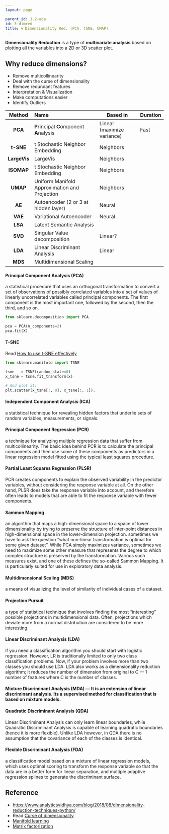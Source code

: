 ```yaml
---
layout: page

parent_id: 1.2-eda
id: 5-dimred
title: 🌀 Dimensionality Red. (PCA, tSNE, UMAP)
---
```


**Dimensionality Reduction** is a type of **multivariate analysis** based on plotting all the variables into a 2D or 3D scatter plot.

## Why reduce dimensions?
- Remove multicollinearity
- Deal with the curse of dimensionality
- Remove redundant features
- Interpretation & Visualization
- Make computations easier
- Identify Outliers


| Method       | Name                                          | Based in                   | Duration |
|:------------:|:----------------------------------------------|----------------------------|----- |
| **PCA**      | **P**rincipal **C**omponent **A**nalysis      | Linear (maximize variance) | Fast |
| **t-SNE**    | t Stochastic Neighbor Embedding               | Neighbors | |
| **LargeVis** | LargeVis                                      | Neighbors | |
| **ISOMAP**   | t Stochastic Neighbor Embedding               | Neighbors | |
| **UMAP**     | Uniform Manifold Approximation and Projection | Neighbors | |
| **AE**       | Autoencoder (2 or 3 at hidden layer)          | Neural    | |
| **VAE**      | Variational Autoencoder                       | Neural    | |
| **LSA**      | Latent Semantic Analysis                      |           | |
| **SVD**      | Singular Value decomposition                  | Linear?   | |
| **LDA**      | Linear Discriminant Analysis                  | Linear    | |
| **MDS**      | Multidimensional Scaling                      |           | |




#### Principal Component Analysis (PCA)
a statistical procedure that uses an orthogonal transformation to convert a set of observations of possibly correlated variables into a set of values of linearly uncorrelated variables called principal components. The first component is the most important one, followed by the second, then the third, and so on.

```python
from sklearn.decomposition import PCA

pca = PCA(n_components=2)
pca.fit(X)
```

#### T-SNE
Read [How to use t-SNE effectively](https://distill.pub/2016/misread-tsne)

```python
from sklearn.manifold import TSNE

tsne   = TSNE(random_state=0)
x_tsne = tsne.fit_transform(x)

# And plot it:
plt.scatter(x_tsne[:, 0], x_tsne[:, 1]);
```

#### Independent Component Analysis (ICA)
a statistical technique for revealing hidden factors that underlie sets of random variables, measurements, or signals.

#### Principal Component Regression (PCR)
a technique for analyzing multiple regression data that suffer from multicollinearity. The basic idea behind PCR is to calculate the principal components and then use some of these components as predictors in a linear regression model fitted using the typical least squares procedure.

#### Partial Least Squares Regression (PLSR)
PCR creates components to explain the observed variability in the predictor variables, without considering the response variable at all. On the other hand, PLSR does take the response variable into account, and therefore often leads to models that are able to fit the response variable with fewer components.

#### Sammon Mapping
an algorithm that maps a high-dimensional space to a space of lower dimensionality by trying to preserve the structure of inter-point distances in high-dimensional space in the lower-dimension projection. sometimes we have to ask the question “what non-linear transformation is optimal for some given dataset”. While PCA simply maximizes variance, sometimes we need to maximize some other measure that represents the degree to which complex structure is preserved by the transformation. Various such measures exist, and one of these defines the so-called Sammon Mapping. It is particularly suited for use in exploratory data analysis.

#### Multidimensional Scaling (MDS)
a means of visualizing the level of similarity of individual cases of a dataset.

#### Projection Pursuit
a type of statistical technique that involves finding the most “interesting” possible projections in multidimensional data. Often, projections which deviate more from a normal distribution are considered to be more interesting.

#### Linear Discriminant Analysis (LDA)
if you need a classification algorithm you should start with logistic regression. However, LR is traditionally limited to only two class classification problems. Now, if your problem involves more than two classes you should use LDA. LDA also works as a dimensionality reduction algorithm; it reduces the number of dimension from original to C — 1 number of features where C is the number of classes.

#### Mixture Discriminant Analysis (MDA) — It is an extension of linear discriminant analysis. Its a supervised method for classification that is based on mixture models.

#### Quadratic Discriminant Analysis (QDA)
Linear Discriminant Analysis can only learn linear boundaries, while Quadratic Discriminant Analysis is capable of learning quadratic boundaries (hence it is more flexible). Unlike LDA however, in QDA there is no assumption that the covariance of each of the classes is identical.

#### Flexible Discriminant Analysis (FDA)
a classification model based on a mixture of linear regression models, which uses optimal scoring to transform the response variable so that the data are in a better form for linear separation, and multiple adaptive regression splines to generate the discriminant surface.



## Reference

- https://www.analyticsvidhya.com/blog/2018/08/dimensionality-reduction-techniques-python/
- Read [Curse of dimensionality](https://en.wikipedia.org/wiki/Curse_of_dimensionality)
- [Manifold learning](https://scikit-learn.org/stable/modules/manifold.html)
- [Matrix factorization](https://scikit-learn.org/stable/modules/decomposition.html)